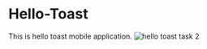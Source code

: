 # Hello-Toast
This is hello toast  mobile application.
![hello toast task 2](https://user-images.githubusercontent.com/53834888/145592794-a61dc315-b33f-4a39-b55c-5ea172149a11.gif)
